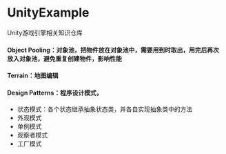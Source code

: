 # UnityExample
Unity游戏引擎相关知识仓库

#### Object Pooling：对象池，把物件放在对象池中，需要用到时取出，用完后再次放入对象池，避免重复创建物件，影响性能
#### Terrain：地图编辑
#### Design Patterns：程序设计模式，
- 状态模式：各个状态继承抽象状态类，并各自实现抽象类中的方法
- 外观模式
- 单例模式
- 观察者模式
- 工厂模式
